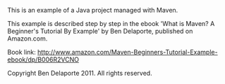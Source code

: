 This is an example of a Java project managed with Maven.

This example is described step by step in the ebook 'What is Maven? A Beginner's Tutorial By Example' by Ben Delaporte, published on Amazon.com.

Book link: http://www.amazon.com/Maven-Beginners-Tutorial-Example-ebook/dp/B006R2VCNO

Copyright Ben Delaporte 2011. All rights reserved.
